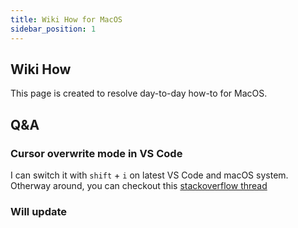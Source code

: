 ```yaml
---
title: Wiki How for MacOS
sidebar_position: 1
---
```


## Wiki How
This page is created to resolve day-to-day how-to for MacOS.

## Q&A

### Cursor overwrite mode in VS Code
I can switch it with ```shift``` + ```i``` on latest VS Code and macOS system.
Otherway around, you can checkout this [stackoverflow thread](https://stackoverflow.com/questions/36165756/cursor-overwrite-mode-in-vscode)

### Will update